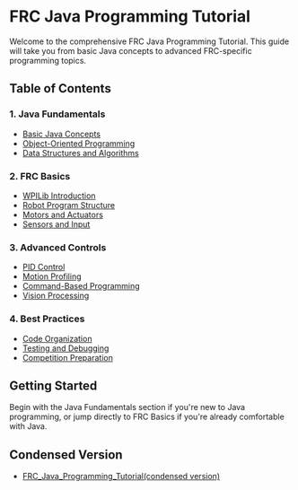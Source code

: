 # FRC Java Programming Tutorial

Welcome to the comprehensive FRC Java Programming Tutorial. This guide will take you from basic Java concepts to advanced FRC-specific programming topics.

## Table of Contents

### 1. Java Fundamentals
- [Basic Java Concepts](./01_Java_Fundamentals/01_basics.md)
- [Object-Oriented Programming](./01_Java_Fundamentals/02_oop.md)
- [Data Structures and Algorithms](./01_Java_Fundamentals/03_data_structures.md)

### 2. FRC Basics
- [WPILib Introduction](./02_FRC_Basics/01_wpilib_intro.md)
- [Robot Program Structure](./02_FRC_Basics/02_robot_structure.md)
- [Motors and Actuators](./02_FRC_Basics/03_motors.md)
- [Sensors and Input](./02_FRC_Basics/04_sensors.md)

### 3. Advanced Controls
- [PID Control](./03_Advanced_Controls/01_pid.md)
- [Motion Profiling](./03_Advanced_Controls/02_motion_profiling.md)
- [Command-Based Programming](./03_Advanced_Controls/03_command_based.md)
- [Vision Processing](./03_Advanced_Controls/04_vision.md)

### 4. Best Practices
- [Code Organization](./04_Best_Practices/01_organization.md)
- [Testing and Debugging](./04_Best_Practices/02_testing.md)
- [Competition Preparation](./04_Best_Practices/03_competition.md)

## Getting Started
Begin with the Java Fundamentals section if you're new to Java programming, or jump directly to FRC Basics if you're already comfortable with Java.

## Condensed Version
- [FRC_Java_Programming_Tutorial(condensed version)](/FRC_Java_Programming_Tutorial/01_Introduction.md)
